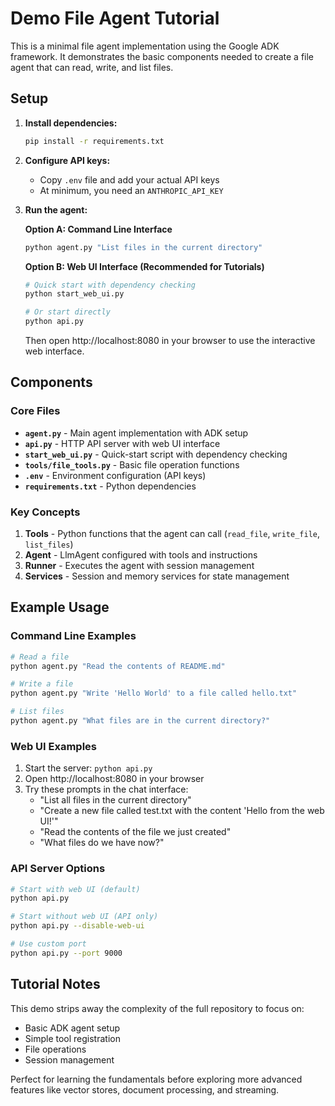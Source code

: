 # Demo File Agent Tutorial

This is a minimal file agent implementation using the Google ADK framework. It demonstrates the basic components needed to create a file agent that can read, write, and list files.

## Setup

1. **Install dependencies:**
   ```bash
   pip install -r requirements.txt
   ```

2. **Configure API keys:**
   - Copy `.env` file and add your actual API keys
   - At minimum, you need an `ANTHROPIC_API_KEY`

3. **Run the agent:**

   **Option A: Command Line Interface**
   ```bash
   python agent.py "List files in the current directory"
   ```

   **Option B: Web UI Interface (Recommended for Tutorials)**
   ```bash
   # Quick start with dependency checking
   python start_web_ui.py

   # Or start directly
   python api.py
   ```
   Then open http://localhost:8080 in your browser to use the interactive web interface.

## Components

### Core Files

- **`agent.py`** - Main agent implementation with ADK setup
- **`api.py`** - HTTP API server with web UI interface
- **`start_web_ui.py`** - Quick-start script with dependency checking
- **`tools/file_tools.py`** - Basic file operation functions
- **`.env`** - Environment configuration (API keys)
- **`requirements.txt`** - Python dependencies

### Key Concepts

1. **Tools** - Python functions that the agent can call (`read_file`, `write_file`, `list_files`)
2. **Agent** - LlmAgent configured with tools and instructions
3. **Runner** - Executes the agent with session management
4. **Services** - Session and memory services for state management

## Example Usage

### Command Line Examples

```bash
# Read a file
python agent.py "Read the contents of README.md"

# Write a file
python agent.py "Write 'Hello World' to a file called hello.txt"

# List files
python agent.py "What files are in the current directory?"
```

### Web UI Examples

1. Start the server: `python api.py`
2. Open http://localhost:8080 in your browser
3. Try these prompts in the chat interface:
   - "List all files in the current directory"
   - "Create a new file called test.txt with the content 'Hello from the web UI!'"
   - "Read the contents of the file we just created"
   - "What files do we have now?"

### API Server Options

```bash
# Start with web UI (default)
python api.py

# Start without web UI (API only)
python api.py --disable-web-ui

# Use custom port
python api.py --port 9000
```

## Tutorial Notes

This demo strips away the complexity of the full repository to focus on:

- Basic ADK agent setup
- Simple tool registration
- File operations
- Session management

Perfect for learning the fundamentals before exploring more advanced features like vector stores, document processing, and streaming.